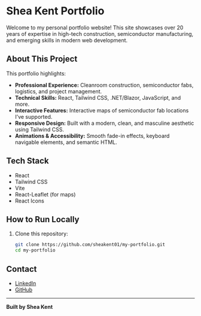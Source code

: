 # Shea Kent Portfolio

Welcome to my personal portfolio website! This site showcases over 20 years of expertise in high-tech construction, semiconductor manufacturing, and emerging skills in modern web development.

## About This Project

This portfolio highlights:

- **Professional Experience:** Cleanroom construction, semiconductor fabs, logistics, and project management.
- **Technical Skills:** React, Tailwind CSS, .NET/Blazor, JavaScript, and more.
- **Interactive Features:** Interactive maps of semiconductor fab locations I’ve supported.
- **Responsive Design:** Built with a modern, clean, and masculine aesthetic using Tailwind CSS.
- **Animations & Accessibility:** Smooth fade-in effects, keyboard navigable elements, and semantic HTML.

## Tech Stack

- React
- Tailwind CSS
- Vite
- React-Leaflet (for maps)
- React Icons

## How to Run Locally

1. Clone this repository:

   ```bash
   git clone https://github.com/sheakent01/my-portfolio.git
   cd my-portfolio


## Contact

- [LinkedIn](https://linkedin.com/in/shea-kent/)
- [GitHub](https://github.com/sheakent01)

---

**Built by Shea Kent**
